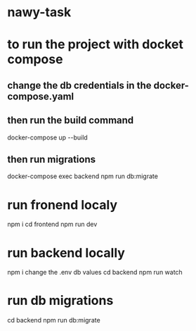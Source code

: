 # nawy-task

# to run the project with docket compose

## change the db credentials in the docker-compose.yaml

## then run the build command

docker-compose up --build

## then run migrations

docker-compose exec backend npm run db:migrate

# run fronend localy

npm i
cd frontend
npm run dev

# run backend locally

npm i
change the .env db values
cd backend
npm run watch

# run db migrations

cd backend
npm run db:migrate

<!--
You're absolutely right! I apologize for the oversight. I've updated the instructions to include the step you mentioned:

**# nawy-task**

**## Running the Project with Docker Compose**

1. **Environment Variables:**

    - Create a `.env` file in the project root directory (outside of version control).
    - Add your database credentials (username, password, database name, host, port) to this file in the following format:

        ```
        DB_USERNAME=your_username
        DB_PASSWORD=your_password
        DB_DATABASE=your_database_name
        DB_HOST=your_database_host (optional, defaults to "localhost")
        DB_PORT=your_database_port (optional, defaults to "5432" for PostgreSQL)
        ```

2. **Build and Start the Application:**

    ```bash
    docker-compose up --build
    ```

    This command will:

    - Build Docker images for the frontend and backend services (assuming separate services in `docker-compose.yml`).
    - Start the containers, automatically applying environment variables from the `.env` file.
      **- Run migrations on the database container (if your backend service uses database migrations).** **[Added]**

    **## Running Migrations **

    ```bash
    docker-compose exec backend npm run db:migrate
    ```

**## Development Environment**

**Frontend:**

1. **Install dependencies:**

    ```bash
    npm i
    ```

2. **Start development server:**

    ```bash
    cd frontend
    npm run dev
    ```

    This will run the Next.js development server, accessible at `http://localhost:3000` by default.

**Backend:**

1. **Install dependencies:**

    ```bash
    npm i
    ```

2. **Start backend development server (optional):**

    If your backend service requires a separate development server, you can start it using a command specific to your framework (e.g., `npm run dev` for Express.js). However, Docker Compose should handle running the backend container in development mode by default. -->
